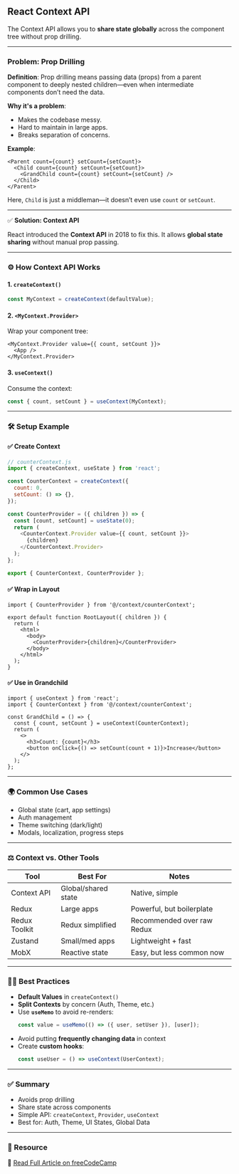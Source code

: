 ## React Context API

The Context API allows you to **share state globally** across the component tree without prop drilling.

---

### Problem: Prop Drilling

**Definition**: Prop drilling means passing data (props) from a parent component to deeply nested children—even when intermediate components don’t need the data.

**Why it's a problem**:
- Makes the codebase messy.
- Hard to maintain in large apps.
- Breaks separation of concerns.

**Example**:
```tsx
<Parent count={count} setCount={setCount}>
  <Child count={count} setCount={setCount}>
    <GrandChild count={count} setCount={setCount} />
  </Child>
</Parent>
```

Here, `Child` is just a middleman—it doesn’t even use `count` or `setCount`.

---

✅ **Solution: Context API**

React introduced the **Context API** in 2018 to fix this. It allows **global state sharing** without manual prop passing.

---

### ⚙️ How Context API Works

#### 1. `createContext()`

```js
const MyContext = createContext(defaultValue);
```

#### 2. `<MyContext.Provider>`

Wrap your component tree:

```tsx
<MyContext.Provider value={{ count, setCount }}>
  <App />
</MyContext.Provider>
```

#### 3. `useContext()`

Consume the context:

```js
const { count, setCount } = useContext(MyContext);
```

---

### 🛠️ Setup Example

#### ✅ Create Context

```js
// counterContext.js
import { createContext, useState } from 'react';

const CounterContext = createContext({
  count: 0,
  setCount: () => {},
});

const CounterProvider = ({ children }) => {
  const [count, setCount] = useState(0);
  return (
    <CounterContext.Provider value={{ count, setCount }}>
      {children}
    </CounterContext.Provider>
  );
};

export { CounterContext, CounterProvider };
```

#### ✅ Wrap in Layout

```tsx
import { CounterProvider } from '@/context/counterContext';

export default function RootLayout({ children }) {
  return (
    <html>
      <body>
        <CounterProvider>{children}</CounterProvider>
      </body>
    </html>
  );
}
```

#### ✅ Use in Grandchild

```tsx
import { useContext } from 'react';
import { CounterContext } from '@/context/counterContext';

const GrandChild = () => {
  const { count, setCount } = useContext(CounterContext);
  return (
    <>
      <h3>Count: {count}</h3>
      <button onClick={() => setCount(count + 1)}>Increase</button>
    </>
  );
};
```

---

### 🌍 Common Use Cases

- Global state (cart, app settings)
- Auth management
- Theme switching (dark/light)
- Modals, localization, progress steps

---

### ⚖️ Context vs. Other Tools

| Tool         | Best For             | Notes                      |
|--------------|----------------------|-----------------------------|
| Context API  | Global/shared state  | Native, simple              |
| Redux        | Large apps           | Powerful, but boilerplate  |
| Redux Toolkit| Redux simplified     | Recommended over raw Redux |
| Zustand      | Small/med apps       | Lightweight + fast         |
| MobX         | Reactive state       | Easy, but less common now  |

---

### 🧑‍🏫 Best Practices

- **Default Values** in `createContext()`
- **Split Contexts** by concern (Auth, Theme, etc.)
- Use **`useMemo`** to avoid re-renders:
  ```js
  const value = useMemo(() => ({ user, setUser }), [user]);
  ```
- Avoid putting **frequently changing data** in context
- Create **custom hooks**:
  ```js
  const useUser = () => useContext(UserContext);
  ```

---

### ✅ Summary

- Avoids prop drilling
- Share state across components
- Simple API: `createContext`, `Provider`, `useContext`
- Best for: Auth, Theme, UI States, Global Data

---

### 🔗 Resource

📖 [Read Full Article on freeCodeCamp](https://www.freecodecamp.org/news/react-context-api-explained-with-examples/)
